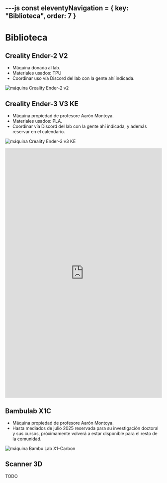 ---js
const eleventyNavigation = {
 key: "Biblioteca",
 order: 7
}
---

# Biblioteca

## Creality Ender-2 V2

* Máquina donada al lab.
* Materiales usados: TPU
* Coordinar uso vía Discord del lab con la gente ahí indicada.

![máquina Creality Ender-2 v2](./imagenes/maquina-ender-2-v2.jpg)

## Creality Ender-3 V3 KE

* Máquina propiedad de profesore Aarón Montoya.
* Materiales usados: PLA.
* Coordinar vía Discord del lab con la gente ahí indicada, y además reservar en el calendario.

![máquina Creality Ender-3 v3 KE](./imagenes/maquina-ender-v3-ke.jpg)

<!-- Google Calendar Appointment Scheduling begin -->
<iframe src="https://calendar.google.com/calendar/appointments/schedules/AcZssZ0tTHRJLcyj7voC4ob1S8Q7eSxw7exRavLQ8miSsNqB-3efHxNCyeLvcYzXQID_f7hA_q01vQO9?gv=true" style="border: 0;background-color:white" width="100%" height="800" frameborder="0"></iframe>
<!-- end Google Calendar Appointment Scheduling -->

## Bambulab X1C

* Máquina propiedad de profesore Aarón Montoya.
* Hasta mediados de julio 2025 reservada para su investigación doctoral y sus cursos, próximamente volverá a estar disponible para el resto de la comunidad.

![máquina Bambu Lab X1-Carbon](./imagenes/maquina-bambulab-x1c.jpg)

## Scanner 3D

TODO
